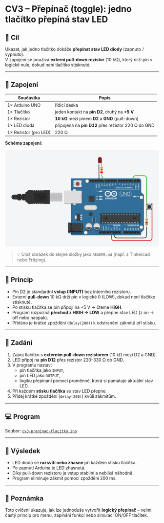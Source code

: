 # CV3 – Přepínač (toggle): jedno tlačítko přepíná stav LED

## 🧩 Cíl
Ukázat, jak jedno tlačítko dokáže **přepínat stav LED diody** (zapnuto / vypnuto).  
V zapojení se používá **externí pull-down rezistor** (10 kΩ), který drží pin v logické nule, dokud není tlačítko stisknuté.

---

## 🔌 Zapojení

| Součástka | Popis |
|------------|--------|
| 1× Arduino UNO | řídicí deska |
| 1× Tlačítko | jeden kontakt na **pin D2**, druhý na **+5 V** |
| 1× Rezistor | **10 kΩ** mezi pinem **D2** a **GND** (pull-down) |
| 1× LED dioda | připojena na **pin D12** přes rezistor 220 Ω do GND |
| 1× Rezistor (pro LED) | 220 Ω |

**Schéma zapojení:**

![Zapojení – Přepínač tlačítko](zapojeni-cv3.png)

> 💡 Ulož obrázek do stejné složky jako `README.md` (např. z Tinkercad nebo Fritzing).

---

## 🧠 Princip
- Pin D2 je standardní **vstup (INPUT)** bez interního rezistoru.  
- Externí **pull-down** 10 kΩ drží pin v logické 0 (LOW), dokud není tlačítko stisknuté.  
- Po stisku tlačítka se pin připojí na +5 V → čteme **HIGH**.  
- Program rozpozná **přechod z HIGH → LOW** a přepne stav LED (z on → off nebo naopak).  
- Přidáno je krátké zpoždění (`delay(200)`) k odstranění zákmitů při stisku.

---

## 🎯 Zadání
1. Zapoj tlačítko s **externím pull-down rezistorem** (10 kΩ mezi D2 a GND).  
2. LED připoj na **pin D12** přes rezistor 220–330 Ω do GND.  
3. V programu nastav:
   - pin tlačítka jako `INPUT`,  
   - pin LED jako `OUTPUT`,  
   - logiku přepínání pomocí proměnné, která si pamatuje aktuální stav LED.  
4. Při každém **stisku tlačítka** se stav LED přepne.  
5. Přidej krátké zpoždění (`delay(200)`) kvůli zákmitům.  

---

## 💻 Program
Soubor: [`cv3-prepinac-tlacitko.ino`](./cv3-prepinac-tlacitko.ino)

---

## 🧪 Výsledek
- LED dioda se **rozsvítí nebo zhasne** při každém stisku tlačítka.  
- Po zapnutí Arduina je LED zhasnutá.  
- Díky pull-down rezistoru je vstup stabilní a nebliká náhodně.  
- Program eliminuje zákmit pomocí zpoždění 200 ms.

---

## 📘 Poznámka
Toto cvičení ukazuje, jak lze jednoduše vytvořit **logický přepínač** – velmi častý princip pro menu, zapínání funkcí nebo simulaci ON/OFF tlačítek.
